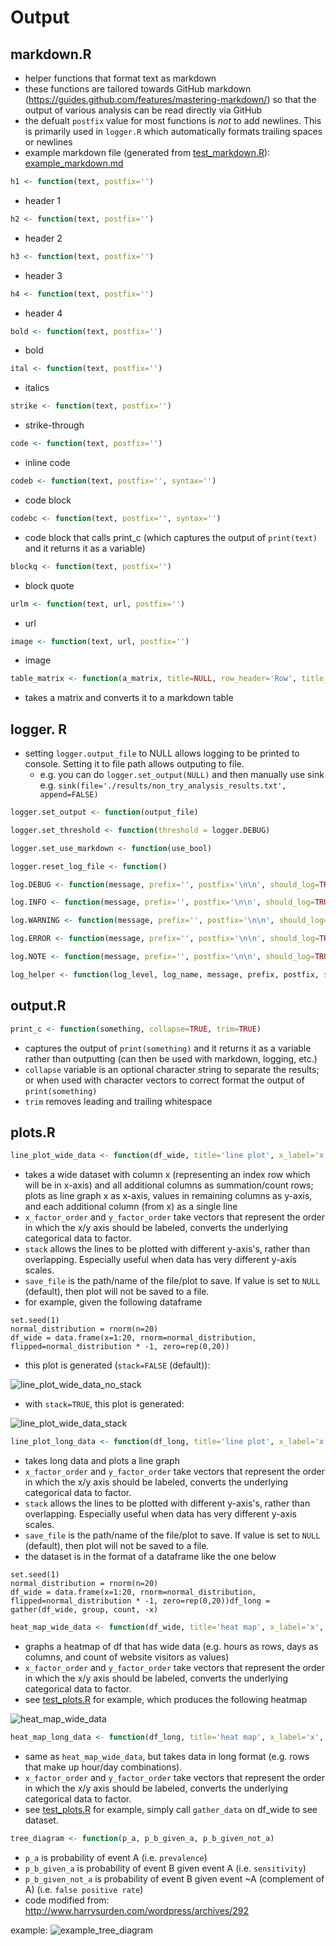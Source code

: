 # Output

## markdown.R
- helper functions that format text as markdown
- these functions are tailored towards GitHub markdown (https://guides.github.com/features/mastering-markdown/) so that the output of various analysis can be read directly via GitHub
- the defualt `postfix` value for most functions is *not* to add newlines. This is primarily used in `logger.R` which automatically formats trailing spaces or newlines
- example markdown file (generated from [test_markdown.R](../tests/test_markdown.R)): [example_markdown.md](./example_markdown.md)

```R
h1 <- function(text, postfix='')
```
- header 1

```R
h2 <- function(text, postfix='')
```
- header 2

```R
h3 <- function(text, postfix='')
```
- header 3

```R
h4 <- function(text, postfix='')
```
- header 4

```R
bold <- function(text, postfix='')
```
- bold

```R
ital <- function(text, postfix='')
```
- italics

```R
strike <- function(text, postfix='')
```
- strike-through

```R
code <- function(text, postfix='')
```
- inline code

```R
codeb <- function(text, postfix='', syntax='')
```
- code block

```R
codebc <- function(text, postfix='', syntax='')
```
- code block that calls print_c (which captures the output of `print(text)` and it returns it as a variable)

```R
blockq <- function(text, postfix='')
```
- block quote

```R
urlm <- function(text, url, postfix='')
```
- url

```R
image <- function(text, url, postfix='')
```
- image

```R
table_matrix <- function(a_matrix, title=NULL, row_header='Row', title_format=h1, title_postfix='\n', postfix='\n')
```
- takes a matrix and converts it to a markdown table


## logger. R
- setting `logger.output_file` to NULL allows logging to be printed to console. Setting it to file path allows outputing to file.
	- e.g. you can do `logger.set_output(NULL)` and then manually use sink e.g. `sink(file='./results/non_try_analysis_results.txt', append=FALSE)`

```R
logger.set_output <- function(output_file)
```

```R
logger.set_threshold <- function(threshold = logger.DEBUG)
```

```R
logger.set_use_markdown <- function(use_bool)
```

```R
logger.reset_log_file <- function()
```

```R
log.DEBUG <- function(message, prefix='', postfix='\n\n', should_log=TRUE)
```

```R
log.INFO <- function(message, prefix='', postfix='\n\n', should_log=TRUE)
```

```R
log.WARNING <- function(message, prefix='', postfix='\n\n', should_log=TRUE)
```

```R
log.ERROR <- function(message, prefix='', postfix='\n\n', should_log=TRUE)
```

```R
log.NOTE <- function(message, prefix='', postfix='\n\n', should_log=TRUE)
```

```R
log_helper <- function(log_level, log_name, message, prefix, postfix, should_log=TRUE)
```

## output.R

```R
print_c <- function(something, collapse=TRUE, trim=TRUE)
```
- captures the output of `print(something)` and it returns it as a variable rather than outputting (can then be used with markdown, logging, etc.)
- `collapse` variable is an optional character string to separate the results; or when used with character vectors to correct format the output of `print(something)`
- `trim` removes leading and trailing whitespace

## plots.R

```R
line_plot_wide_data <- function(df_wide, title='line plot', x_label='x', y_label='count')
```
- takes a wide dataset with column x (representing an index row which will be in x-axis) and all additional columns as summation/count rows; plots as line graph x as x-axis, values in remaining columns as y-axis, and each additional column (from x) as a single line
- `x_factor_order` and `y_factor_order` take vectors that represent the order in which the x/y axis should be labeled, converts the underlying categorical data to factor.
- `stack` allows the lines to be plotted with different y-axis's, rather than overlapping. Especially useful when data has very different y-axis scales.
- `save_file` is the path/name of the file/plot to save. If value is set to `NULL` (default), then plot will not be saved to a file.
- for example, given the following dataframe

```
set.seed(1)
normal_distribution = rnorm(n=20)
df_wide = data.frame(x=1:20, rnorm=normal_distribution, flipped=normal_distribution * -1, zero=rep(0,20))
```

- this plot is generated (`stack=FALSE` (default)):

![line_plot_wide_data_no_stack](example_line_plot_wide_data.png)

- with `stack=TRUE`, this plot is generated:

![line_plot_wide_data_stack](example_line_plot_wide_data_stack.png)


```R
line_plot_long_data <- function(df_long, title='line plot', x_label='x', y_label='count')
```
- takes long data and plots a line graph
- `x_factor_order` and `y_factor_order` take vectors that represent the order in which the x/y axis should be labeled, converts the underlying categorical data to factor.
- `stack` allows the lines to be plotted with different y-axis's, rather than overlapping. Especially useful when data has very different y-axis scales.
- `save_file` is the path/name of the file/plot to save. If value is set to `NULL` (default), then plot will not be saved to a file.
- the dataset is in the format of a dataframe like the one below

```
set.seed(1)
normal_distribution = rnorm(n=20)
df_wide = data.frame(x=1:20, rnorm=normal_distribution, flipped=normal_distribution * -1, zero=rep(0,20))df_long = gather(df_wide, group, count, -x)
```

```R
heat_map_wide_data <- function(df_wide, title='heat map', x_label='x', y_label='count', scale_label='scale', y_factor_order=NULL, save_file=NULL)
```
- graphs a heatmap of df that has wide data (e.g. hours as rows, days as columns, and count of website visitors as values)
- `x_factor_order` and `y_factor_order` take vectors that represent the order in which the x/y axis should be labeled, converts the underlying categorical data to factor.
- see [test_plots.R](../tests/test_plots.R) for example, which produces the following heatmap

![heat_map_wide_data](example_heat_map_wide_data.png)

```R
heat_map_long_data <- function(df_long, title='heat map', x_label='x', y_label='count', scale_label='scale', save_file=NULL)
```
- same as `heat_map_wide_data`, but takes data in long format (e.g. rows that make up hour/day combinations).
- `x_factor_order` and `y_factor_order` take vectors that represent the order in which the x/y axis should be labeled, converts the underlying categorical data to factor.
- see [test_plots.R](../tests/test_plots.R) for example, simply call `gather_data` on df_wide to see dataset.

```R
tree_diagram <- function(p_a, p_b_given_a, p_b_given_not_a)
```

- `p_a` is probability of event A (i.e. `prevalence`)
- `p_b_given_a` is probability of event B given event A (i.e. `sensitivity`)
- `p_b_given_not_a` is probability of event B given event ~A (complement of A) (i.e. `false positive rate`)
- code modified from: http://www.harrysurden.com/wordpress/archives/292

example:
![example_tree_diagram](example_tree_diagram.png)
